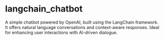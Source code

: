 # langchain_chatbot
A simple chatbot powered by OpenAI, built using the LangChain framework. It offers natural language conversations and context-aware responses. Ideal for enhancing user interactions with AI-driven dialogue.
